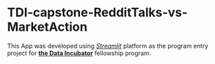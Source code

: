 # TDI-capstone-RedditTalks-vs-MarketAction
This App was developed using [*Streamlit*](https://streamlit.io/) platform as the program entry project for [**the Data Incubator**](https://www.thedataincubator.com/) fellowship program.
